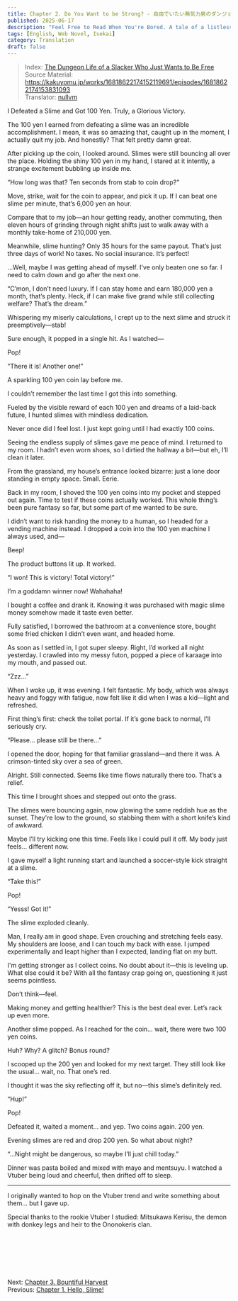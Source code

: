 ```yaml
---
title: Chapter 2. Do You Want to be Strong? - 自由でいたい無気力男のダンジョン生活
published: 2025-06-17
description: "Feel Free to Read When You're Bored. A tale of a listless middle-aged man who drifts through life, taking it easy and doing as little as possible."
tags: [English, Web Novel, Isekai]
category: Translation
draft: false
---
```


> Index: [The Dungeon Life of a Slacker Who Just Wants to Be Free](../mukiryoku-otoko/)  
> Source Material: https://kakuyomu.jp/works/16818622174152119691/episodes/16818622174153831093  
> Translator: [nullvm](https://github.com/nullvm)  

I Defeated a Slime and Got 100 Yen. Truly, a Glorious Victory.

The 100 yen I earned from defeating a slime was an incredible accomplishment. I mean, it was so amazing that, caught up in the moment, I actually quit my job. And honestly? That felt pretty damn great.

After picking up the coin, I looked around. Slimes were still bouncing all over the place. Holding the shiny 100 yen in my hand, I stared at it intently, a strange excitement bubbling up inside me.

“How long was that? Ten seconds from stab to coin drop?”

Move, strike, wait for the coin to appear, and pick it up. If I can beat one slime per minute, that’s 6,000 yen an hour.

Compare that to my job—an hour getting ready, another commuting, then eleven hours of grinding through night shifts just to walk away with a monthly take-home of 210,000 yen.

Meanwhile, slime hunting? Only 35 hours for the same payout. That’s just three days of work! No taxes. No social insurance. It’s perfect!

…Well, maybe I was getting ahead of myself. I’ve only beaten one so far. I need to calm down and go after the next one.

“C’mon, I don’t need luxury. If I can stay home and earn 180,000 yen a month, that’s plenty. Heck, if I can make five grand while still collecting welfare? That’s the dream.”

Whispering my miserly calculations, I crept up to the next slime and struck it preemptively—stab!

Sure enough, it popped in a single hit. As I watched—

Pop!

“There it is! Another one!”

A sparkling 100 yen coin lay before me.

I couldn’t remember the last time I got this into something.

Fueled by the visible reward of each 100 yen and dreams of a laid-back future, I hunted slimes with mindless dedication.

Never once did I feel lost. I just kept going until I had exactly 100 coins.

Seeing the endless supply of slimes gave me peace of mind. I returned to my room. I hadn’t even worn shoes, so I dirtied the hallway a bit—but eh, I’ll clean it later.

From the grassland, my house’s entrance looked bizarre: just a lone door standing in empty space. Small. Eerie.

Back in my room, I shoved the 100 yen coins into my pocket and stepped out again. Time to test if these coins actually worked. This whole thing’s been pure fantasy so far, but some part of me wanted to be sure.

I didn’t want to risk handing the money to a human, so I headed for a vending machine instead. I dropped a coin into the 100 yen machine I always used, and—

Beep!

The product buttons lit up. It worked.

“I won! This is victory! Total victory!”

I’m a goddamn winner now! Wahahaha!

I bought a coffee and drank it. Knowing it was purchased with magic slime money somehow made it taste even better.

Fully satisfied, I borrowed the bathroom at a convenience store, bought some fried chicken I didn’t even want, and headed home.

As soon as I settled in, I got super sleepy. Right, I’d worked all night yesterday. I crawled into my messy futon, popped a piece of karaage into my mouth, and passed out.

“Zzz...”

When I woke up, it was evening. I felt fantastic. My body, which was always heavy and foggy with fatigue, now felt like it did when I was a kid—light and refreshed.

First thing’s first: check the toilet portal. If it’s gone back to normal, I’ll seriously cry.

“Please… please still be there…”

I opened the door, hoping for that familiar grassland—and there it was. A crimson-tinted sky over a sea of green.

Alright. Still connected. Seems like time flows naturally there too. That’s a relief.

This time I brought shoes and stepped out onto the grass.

The slimes were bouncing again, now glowing the same reddish hue as the sunset. They're low to the ground, so stabbing them with a short knife’s kind of awkward.

Maybe I’ll try kicking one this time. Feels like I could pull it off. My body just feels… different now.

I gave myself a light running start and launched a soccer-style kick straight at a slime.

“Take this!”

Pop!

“Yesss! Got it!”

The slime exploded cleanly.

Man, I really am in good shape. Even crouching and stretching feels easy. My shoulders are loose, and I can touch my back with ease. I jumped experimentally and leapt higher than I expected, landing flat on my butt.

I'm getting stronger as I collect coins. No doubt about it—this is leveling up. What else could it be? With all the fantasy crap going on, questioning it just seems pointless.

Don’t think—feel.

Making money and getting healthier? This is the best deal ever. Let’s rack up even more.

Another slime popped. As I reached for the coin… wait, there were two 100 yen coins.

Huh? Why? A glitch? Bonus round?

I scooped up the 200 yen and looked for my next target. They still look like the usual… wait, no. That one’s red.

I thought it was the sky reflecting off it, but no—this slime’s definitely red.

“Hup!”

Pop!

Defeated it, waited a moment… and yep. Two coins again. 200 yen.

Evening slimes are red and drop 200 yen. So what about night?

“…Night might be dangerous, so maybe I’ll just chill today.”

Dinner was pasta boiled and mixed with mayo and mentsuyu. I watched a Vtuber being loud and cheerful, then drifted off to sleep.

---

I originally wanted to hop on the Vtuber trend and write something about them... but I gave up.

Special thanks to the rookie Vtuber I studied: Mitsukawa Kerisu, the demon with donkey legs and heir to the Ononokeris clan.

<br /><br /><br /><br /><br />

Next: [Chapter 3. Bountiful Harvest](../mukiryoku-otoko-3/)  
Previous: [Chapter 1. Hello, Slime!](../mukiryoku-otoko-1/)